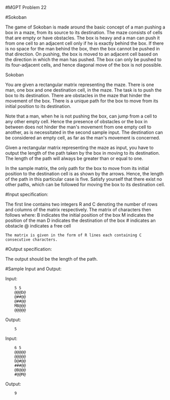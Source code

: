 #MGPT Problem 22

#Sokoban

The game of Sokoban is made around the basic concept of a man pushing a box in a maze, from its source to its destination. The maze consists of cells that are empty or have obstacles. The box is heavy and a man can push it from one cell to an adjacent cell only if he is exactly behind the box. If there is no space for the man behind the box, then the box cannot be pushed in that direction. On pushing, the box is moved to an adjacent cell based on the direction in which the man has pushed. The box can only be pushed to its four-adjacent cells, and hence diagonal move of the box is not possible.

Sokoban

You are given a rectangular matrix representing the maze. There is one man, one box and one destination cell, in the maze. The task is to push the box to its destination. There are obstacles in the maze that hinder the movement of the box. There is a unique path for the box to move from its initial position to its destination.

Note that a man, when he is not pushing the box, can jump from a cell to any other empty cell. Hence the presence of obstacles or the box in between does not hinder the man's movement from one empty cell to another, as is necessitated in the second sample input. The destination can be considered an empty cell, as far as the man's movement is concerned.

Given a rectangular matrix representing the maze as input, you have to output the length of the path taken by the box in moving to its destination. The length of the path will always be greater than or equal to one.

In the sample matrix, the only path for the box to move from its initial position to the destination cell is as shown by the arrows. Hence, the length of the path in this particular case is five. Satisfy yourself that there exist no other paths, which can be followed for moving the box to its destination cell.

#Input specification:

The first line contains two integers R and C denoting the number of rows and columns of the matrix respectively.
The matrix of characters then follows where:
    B indicates the initial position of the box
    M indicates the position of the man
    D indicates the destination of the box
    # indicates an obstacle
    @ indicates a free cell

    The matrix is given in the form of R lines each containing C consecutive characters.

#Output specification:

The output should be the length of the path.

#Sample Input and Output:

Input:

		5 5
		@@@D@
		@##@@
		@##@@
		MB@@@
		@@@@@

Output:

		5

Input:

		6 5
		@@@@@
		@@@@@
		D@#@@
		###@@
		@B@@@
		#@@M@

Output:

		9